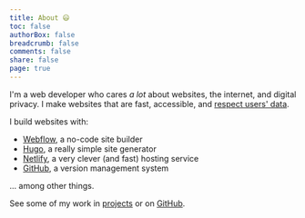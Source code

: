 ```yaml
---
title: About 😃
toc: false
authorBox: false
breadcrumb: false
comments: false
share: false
page: true
---
```


I'm a web developer who cares *a lot* about websites, the internet, and digital privacy. I make websites that are fast, accessible, and [respect users' data](/google-free/).

I build websites with:

* [Webflow](https://webflow.io), a no-code site builder
* [Hugo](https://gohugo.io), a really simple site generator
* [Netlify](https://netlify.app/), a very clever (and fast) hosting service
* [GitHub](https://github.com/), a version management system

... among other things.

See some of my work in [projects](/project/) or on [GitHub](https://github.com/well-made-uk).
